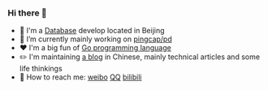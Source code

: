 ### Hi there 👋

- 🔧 I'm a [Database](https://github.com/pingcap/tidb) develop located in Beijing
- 🔭 I’m currently mainly working on [pingcap/pd](https://github.com/pingcap/pd)
- ❤️ I'm a big fun of [Go programming language](https://golang.org)
- ✏️ I'm maintaining [a blog](https://disksing.com) in Chinese, mainly technical articles and some life thinkings
- 💬 How to reach me: [weibo](https://weibo.com/539523448) [QQ](https://shang.qq.com/wpa/qunwpa?idkey=ade2895067e4105ce59e0c56863d650543b4448245f179574c6684fe1cb7b5d5) [bilibili](https://space.bilibili.com/2207710)

